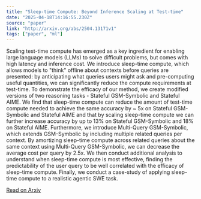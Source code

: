 ```yaml
---
title: "Sleep-time Compute: Beyond Inference Scaling at Test-time"
date: "2025-04-18T14:16:55.230Z"
source: "paper"
link: "http://arxiv.org/abs/2504.13171v1"
tags: ["paper", "ml"]
---
```


Scaling test-time compute has emerged as a key ingredient for enabling large language models (LLMs) to solve difficult problems, but comes with high latency and inference cost. We introduce sleep-time compute, which allows models to \"think\" offline about contexts before queries are presented: by anticipating what queries users might ask and pre-computing useful quantities, we can significantly reduce the compute requirements at test-time. To demonstrate the efficacy of our method, we create modified versions of two reasoning tasks - Stateful GSM-Symbolic and Stateful AIME. We find that sleep-time compute can reduce the amount of test-time compute needed to achieve the same accuracy by ~ 5x on Stateful GSM-Symbolic and Stateful AIME and that by scaling sleep-time compute we can further increase accuracy by up to 13% on Stateful GSM-Symbolic and 18% on Stateful AIME. Furthermore, we introduce Multi-Query GSM-Symbolic, which extends GSM-Symbolic by including multiple related queries per context. By amortizing sleep-time compute across related queries about the same context using Multi-Query GSM-Symbolic, we can decrease the average cost per query by 2.5x. We then conduct additional analysis to understand when sleep-time compute is most effective, finding the predictability of the user query to be well correlated with the efficacy of sleep-time compute. Finally, we conduct a case-study of applying sleep-time compute to a realistic agentic SWE task.

[Read on Arxiv](http://arxiv.org/abs/2504.13171v1)
